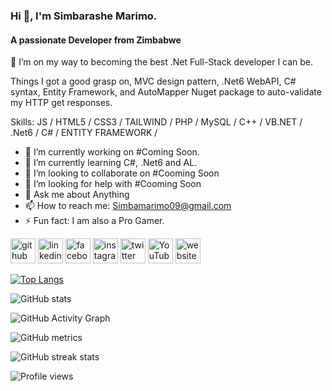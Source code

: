 ### Hi 👋, I'm Simbarashe Marimo.

#### A passionate Developer from Zimbabwe
👀 I’m on my way to becoming the best .Net Full-Stack developer I can be.

Things I got a good grasp on, MVC design pattern, .Net6 WebAPI, C# syntax, Entity Framework, and AutoMapper Nuget package to auto-validate my HTTP get responses.

Skills: JS / HTML5 / CSS3 / TAILWIND / PHP / MySQL / C++ / VB.NET / .Net6 / C# / ENTITY FRAMEWORK / 

- 🔭 I’m currently working on #Coming Soon. 
- 🌱 I’m currently learning C#, .Net6 and AL. 
- 👯 I’m looking to collaborate on #Cooming Soon 
- 🤔 I’m looking for help with #Cooming Soon 
- 💬 Ask me about Anything 
- 📫 How to reach me: Simbamarimo09@gmail.com 
- ⚡ Fun fact: I am also a Pro Gamer. 


[<img src='https://cdn.jsdelivr.net/npm/simple-icons@3.0.1/icons/github.svg' alt='github' height='40'>](https://github.com/LinuxElder)  [<img src='https://cdn.jsdelivr.net/npm/simple-icons@3.0.1/icons/linkedin.svg' alt='linkedin' height='40'>](https://www.linkedin.com/in/simbarashemarimo/)  [<img src='https://cdn.jsdelivr.net/npm/simple-icons@3.0.1/icons/facebook.svg' alt='facebook' height='40'>](https://www.facebook.com/smarimo3)  [<img src='https://cdn.jsdelivr.net/npm/simple-icons@3.0.1/icons/instagram.svg' alt='instagram' height='40'>](https://www.instagram.com/#/)  [<img src='https://cdn.jsdelivr.net/npm/simple-icons@3.0.1/icons/twitter.svg' alt='twitter' height='40'>](https://twitter.com/SimbaLinux)  [<img src='https://cdn.jsdelivr.net/npm/simple-icons@3.0.1/icons/youtube.svg' alt='YouTube' height='40'>](https://www.youtube.com/channel/#)  [<img src='https://cdn.jsdelivr.net/npm/simple-icons@3.0.1/icons/icloud.svg' alt='website' height='40'>](https://simbarashemarimo.netlify.app/)  

[![Top Langs](https://github-readme-stats.vercel.app/api/top-langs/?username=LinuxElder)](https://github.com/anuraghazra/github-readme-stats)

![GitHub stats](https://github-readme-stats.vercel.app/api?username=LinuxElder&show_icons=true&count_private=true)  

![GitHub Activity Graph](https://activity-graph.herokuapp.com/graph?username=LinuxElder)  

![GitHub metrics](https://metrics.lecoq.io/LinuxElder)  

![GitHub streak stats](https://streak-stats.demolab.com/?user=LinuxElder)  

![Profile views](https://gpvc.arturio.dev/LinuxElder)  
